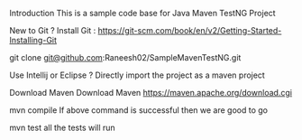Introduction
This is a sample code base for Java Maven TestNG Project

New to Git ?
Install Git : https://git-scm.com/book/en/v2/Getting-Started-Installing-Git

git clone git@github.com:Raneesh02/SampleMavenTestNG.git

Use Intellij or Eclipse ?
Directly import the project as a maven project

Download Maven
Download Maven https://maven.apache.org/download.cgi

mvn compile
If above command is successful then we are good to go


mvn test
all the tests will run

